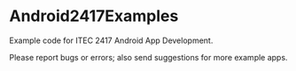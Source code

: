 # Android2417Examples

Example code for ITEC 2417 Android App Development. 

Please report bugs or errors; also send suggestions for more example apps.
